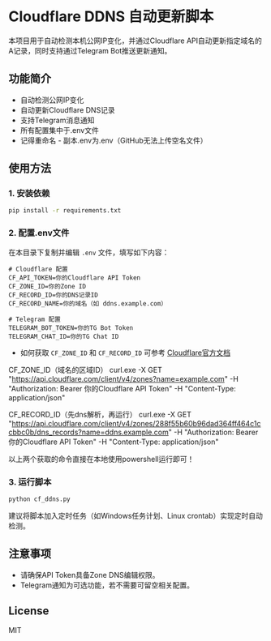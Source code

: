 # Cloudflare DDNS 自动更新脚本

本项目用于自动检测本机公网IP变化，并通过Cloudflare API自动更新指定域名的A记录，同时支持通过Telegram Bot推送更新通知。

## 功能简介
- 自动检测公网IP变化
- 自动更新Cloudflare DNS记录
- 支持Telegram消息通知
- 所有配置集中于.env文件
- 记得重命名 - 副本.env为.env（GitHub无法上传空名文件）

## 使用方法

### 1. 安装依赖

```bash
pip install -r requirements.txt
```

### 2. 配置.env文件

在本目录下复制并编辑 `.env` 文件，填写如下内容：

```env
# Cloudflare 配置
CF_API_TOKEN=你的Cloudflare API Token
CF_ZONE_ID=你的Zone ID
CF_RECORD_ID=你的DNS记录ID
CF_RECORD_NAME=你的域名（如 ddns.example.com）

# Telegram 配置
TELEGRAM_BOT_TOKEN=你的TG Bot Token
TELEGRAM_CHAT_ID=你的TG Chat ID
```

- 如何获取 `CF_ZONE_ID` 和 `CF_RECORD_ID` 可参考 [Cloudflare官方文档](https://api.cloudflare.com/)

CF_ZONE_ID（域名的区域ID）
curl.exe -X GET "https://api.cloudflare.com/client/v4/zones?name=example.com" -H "Authorization: Bearer 你的Cloudflare API Token" -H "Content-Type: application/json"

CF_RECORD_ID（先dns解析，再运行）
curl.exe -X GET "https://api.cloudflare.com/client/v4/zones/288f55b60b96dad364ff464c1ccbbc0b/dns_records?name=ddns.example.com" -H "Authorization: Bearer 你的Cloudflare API Token" -H "Content-Type: application/json"

以上两个获取的命令直接在本地使用powershell运行即可！

### 3. 运行脚本

```bash
python cf_ddns.py
```

建议将脚本加入定时任务（如Windows任务计划、Linux crontab）实现定时自动检测。

## 注意事项
- 请确保API Token具备Zone DNS编辑权限。
- Telegram通知为可选功能，若不需要可留空相关配置。

## License
MIT
